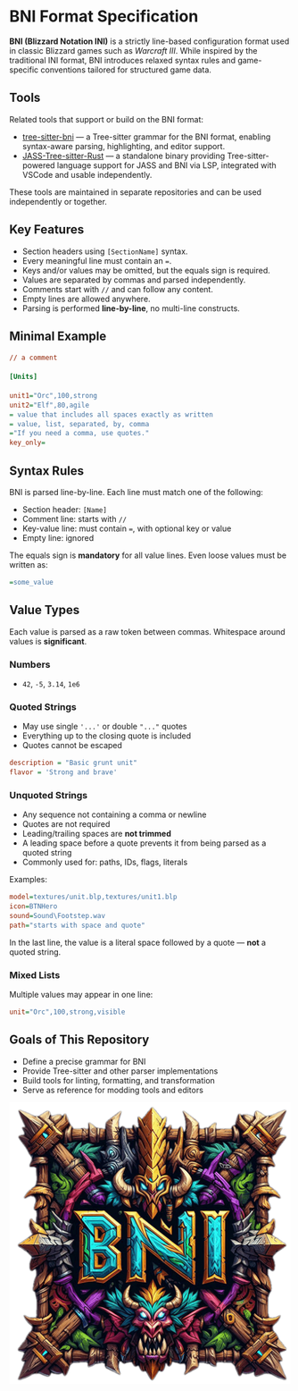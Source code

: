 # BNI Format Specification

**BNI (Blizzard Notation INI)** is a strictly line-based configuration format used in classic Blizzard games such as
*Warcraft III*. While inspired by the traditional INI format, BNI introduces relaxed syntax rules and game-specific
conventions tailored for structured game data.

## Tools

Related tools that support or build on the BNI format:

- [tree-sitter-bni](https://github.com/WarRaft/tree-sitter-bni) — a Tree-sitter grammar for the BNI format, enabling
  syntax-aware parsing, highlighting, and editor support.
- [JASS-Tree-sitter-Rust](https://github.com/WarRaft/JASS-Tree-sitter-Rust) — a standalone binary providing
  Tree-sitter-powered language support for JASS and BNI via LSP, integrated with VSCode and usable independently.

These tools are maintained in separate repositories and can be used independently or together.

## Key Features

- Section headers using `[SectionName]` syntax.
- Every meaningful line must contain an `=`.
- Keys and/or values may be omitted, but the equals sign is required.
- Values are separated by commas and parsed independently.
- Comments start with `//` and can follow any content.
- Empty lines are allowed anywhere.
- Parsing is performed **line-by-line**, no multi-line constructs.

## Minimal Example

```ini
// a comment

[Units]

unit1="Orc",100,strong
unit2="Elf",80,agile
= value that includes all spaces exactly as written
= value, list, separated, by, comma
="If you need a comma, use quotes."
key_only=
```

## Syntax Rules

BNI is parsed line-by-line. Each line must match one of the following:

- Section header: `[Name]`
- Comment line: starts with `//`
- Key-value line: must contain `=`, with optional key or value
- Empty line: ignored

The equals sign is **mandatory** for all value lines. Even loose values must be written as:

```ini
=some_value
```

## Value Types

Each value is parsed as a raw token between commas. Whitespace around values is **significant**.

### Numbers

- `42`, `-5`, `3.14`, `1e6`

### Quoted Strings

- May use single `'...'` or double `"..."` quotes
- Everything up to the closing quote is included
- Quotes cannot be escaped

```ini
description = "Basic grunt unit"
flavor = 'Strong and brave'
```

### Unquoted Strings

- Any sequence not containing a comma or newline
- Quotes are not required
- Leading/trailing spaces are **not trimmed**
- A leading space before a quote prevents it from being parsed as a quoted string
- Commonly used for: paths, IDs, flags, literals

Examples:

```ini
model=textures/unit.blp,textures/unit1.blp
icon=BTNHero
sound=Sound\Footstep.wav
path="starts with space and quote"
```

In the last line, the value is a literal space followed by a quote — **not** a quoted string.

### Mixed Lists

Multiple values may appear in one line:

```ini
unit="Orc",100,strong,visible
```

## Goals of This Repository

- Define a precise grammar for BNI
- Provide Tree-sitter and other parser implementations
- Build tools for linting, formatting, and transformation
- Serve as reference for modding tools and editors

<p align="center">
  <img src="https://raw.githubusercontent.com/WarRaft/BNI/refs/heads/main/preview/logo.png" alt=""/>
</p>
